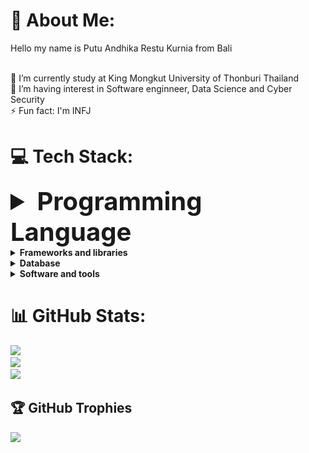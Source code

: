# 💫 About Me:
Hello my name is Putu Andhika Restu Kurnia from Bali 

<br>🔭 I’m currently study at King Mongkut University of Thonburi Thailand<br>👯 I’m having interest in Software enginneer, Data Science and Cyber Security<br>⚡ Fun fact: I'm INFJ<br> 


# 💻 Tech Stack:

<details>
  <summary style="font-size: 40px"><strong>Programming Language</strong></summary>
  <p align="left">
    </a> <img src="https://raw.githubusercontent.com/devicons/devicon/master/icons/css3/css3-original-wordmark.svg" alt="css3" width="40" height="40"/> 
    </a> <img src="https://raw.githubusercontent.com/devicons/devicon/master/icons/html5/html5-original-wordmark.svg" alt="html5" width="40" height="40"/> 
    </a> <img src="https://raw.githubusercontent.com/devicons/devicon/master/icons/java/java-original.svg" alt="java" width="40" height="40"/>
    </a> <img src="https://raw.githubusercontent.com/devicons/devicon/master/icons/javascript/javascript-original.svg" alt="javascript" width="40" height="40"/>
    </a> <img src="https://upload.wikimedia.org/wikipedia/commons/4/4c/Typescript_logo_2020.svg" alt="typescript" width="40" height="40"/>
    </a> <img src="https://raw.githubusercontent.com/devicons/devicon/master/icons/cplusplus/cplusplus-original.svg" alt="cplusplus" width="40" height="40"/> 
    </a> <img src="https://raw.githubusercontent.com/devicons/devicon/master/icons/mysql/mysql-original-wordmark.svg" alt="mysql" width="40" height="40"/> 
    </a> <img src="https://raw.githubusercontent.com/devicons/devicon/master/icons/python/python-original.svg" alt="python" width="40" height="40"/> 
  
  </p>
</details>

<details>
  <summary><strong>Frameworks and libraries</strong></summary>
  <p align="left">
    </a> <img src="https://cdn.jsdelivr.net/gh/devicons/devicon/icons/react/react-original.svg" alt="react" width="40" height="40"/> 
    </a> <img src="https://cdn.jsdelivr.net/gh/devicons/devicon/icons/nodejs/nodejs-original.svg" alt="node" width="40" height="40"/> 
    </a> <img src="https://cdn.jsdelivr.net/gh/devicons/devicon/icons/express/express-original.svg" alt="express" width="40" height="40"/> 

  </p>
</details>

<details>
  <summary><strong>Database</strong></summary>
  <p align="left">
    </a> <img src="https://www.vectorlogo.zone/logos/mariadb/mariadb-icon.svg" alt="mariadb" width="40" height="40"/> 
    </a> <img src="https://cdn.jsdelivr.net/gh/devicons/devicon/icons/mongodb/mongodb-original.svg" alt="mongodb" width="40" height="40"/> 
  </p>
</details>

<details>
  <summary><strong>Software and tools </strong></summary>
  <p align="left">
    </a> <img src="https://cdn.jsdelivr.net/gh/devicons/devicon/icons/vscode/vscode-original.svg" alt="vscode" width="40" height="40"/>
    </a> <img src="https://www.vectorlogo.zone/logos/git-scm/git-scm-icon.svg" alt="git" width="40" height="40"/>
    </a> <img src="https://github.githubassets.com/images/modules/logos_page/GitHub-Mark.png" alt="github" width="40" height="40"/>
    </a> <img src="https://www.vectorlogo.zone/logos/getpostman/getpostman-icon.svg" alt="postman" width="40" height="40"/>
  </p>
</details>

# 📊 GitHub Stats:
![](https://github-readme-stats.vercel.app/api?username=andhikark&theme=tokyonight&hide_border=false&include_all_commits=true&count_private=false&PAT_1)<br/>
![](https://github-readme-streak-stats.herokuapp.com/?user=andhikark&theme=tokyonight&hide_border=false)<br/>
![](https://github-readme-stats.vercel.app/api/top-langs/?username=andhikark&theme=tokyonight&hide_border=false&include_all_commits=true&count_private=false&layout=compact)

## 🏆 GitHub Trophies
![](https://github-profile-trophy.vercel.app/?username=andhikark&theme=monokai&no-frame=false&no-bg=false&margin-w=4)

